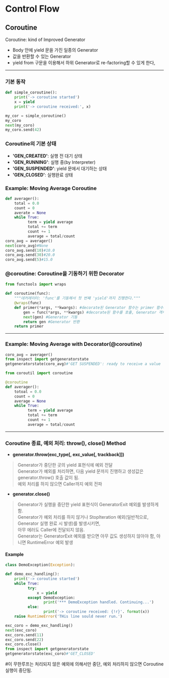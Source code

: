# Control Flow
## Coroutine
Coroutine: kind of Improved Generator

* Body 안에 yield 문을 가진 일종의 Generator
* 값을 반환할 수 있는 Generator
* yield from 구문을 이용해서 하위 Generator로 re-factoring할 수 있게 한다,

---
### 기본 동작 

```python
def simple_coroutine():
    print('-> coroutine started')
    x = yield
    print('-> coroutine received:', x)

my_cor = simple_coroutine()
my_coro
next(my_coro)
my_coro.send(42)
```

### Coroutine의 기본 상태
* **'GEN_CREATED'**: 실행 전 대기 상태  
* **'GEN_RUNNING'**: 실행 중(by Interpreter)  
* **'GEN_SUSPENDED'**: yield 문에서 대기하는 상태
* **'GEN_CLOSED'**: 실행완료 상태

### Example: Moving Average Coroutine

```python
def averager():
    total = 0.0
    count = 0
    averate = None
    while True:
          term = yield average
          total += term
          count += 1
          average = total/count
coro_avg = averager()
next(coro_avg)#None
coro_avg.send(10)#10.0
coro_avg.send(30)#20.0
coro_avg.send(5)#15.0
```

### @coroutine: Coroutine을 기동하기 위한 Decorator
```python
from functools import wraps

def coroutine(func):
    """데커레이터: 'func'를 기동해서 첫 번째 'yield'까지 진행한다."""
    @wraps(func)
    def primer(*args, **kwargs): #decorate된 Generator 함수는 primer 함수로 치환, 실행 시 기동된 Generator 반환
        gen = func(*args, **kwargs) #decorate된 함수를 호출, Generator 객체 가져오기
        next(gen) #Generator 기동
        return gen #Generator 반환
    return primer
```

---
### Example: Moving Average with Decorator(@coroutine)
```python
coro_avg = averager()
from inspect import getgeneratorstate
getgeneratorstate(coro_avg)#'GET SUSPENDED': ready to receive a value

from coroutil import coroutine

@coroutine
def averager():
    totoal = 0.0
    count = 0
    average = None
    while True:
          term = yield average
          total += term
          count += 1
          average = total/count
```

---
### Coroutine 종료, 예외 처리: throw(), close() Method

* **generator.throw(exc_type[, exc_value[, trackback]])**  
> Generator가 중단한 곳의 yield 표현식에 예외 전달  
> Generator가 예외를 처리하면, 다음 yield 문까지 진행하고 생성값은 generator.throw() 호출 값이 됨.  
> 예외 처리를 하지 않으면 Caller까지 예외 전파

* **generator.close()**
> Generator가 실행을 중단한 yield 표현식이 GeneratorExit 예외를 발생하게 함.  
> Generator가 예외 처리를 하지 않거나 StopIteration 예외(일반적으로, Generator 실행 완료 시 발생)를 발생시키면,  
> 아무 에러도 Caller에 전달되지 않음.  
> Generator는 GeneratorExit 예외를 받으면 아무 값도 생성하지 않아야 함, 아니면 RuntimeError 예외 발생

#### Example
```python
class DemoException(Exception):

def demo_exc_handling():
    print('-> coroutine started')
    while True:
          try:
              x = yield
          except DemoException:
                 print('*** DemoException handled. Continuing...')
          else:
                 print('-> coroutine received: {!r}'. format(x))
    raise RuntimeError('THis line sould never run.')

exc_coro = demo_exc_handling()
next(exc_coro)
exc_coro.send(11)
exc_coro.send(22)
exc_coro.close()
from inspect import getgeneratorstate
getgeneratorstate(exc_coro)#'GET_CLOSED'
```
#이 무한루프는 처리되지 않은 예외에 의해서만 중단, 예외 처리하지 않으면 Coroutine 실행이 중단됨.
